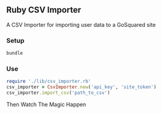 ## Ruby CSV Importer

A CSV Importer for importing user data to a GoSquared site

### Setup

```ruby
bundle
```

### Use

```ruby
require './lib/csv_importer.rb'
csv_importer = CsvImporter.new('api_key', 'site_token')
csv_importer.import_csv('path_to_csv')
```

Then Watch The Magic Happen
